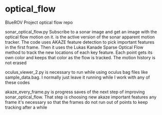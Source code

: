 # optical_flow
BlueROV Project optical flow repo

sonar_optical_flow.py 
Subscribe to a sonar image and get an image with the optical flow motion on it.
is the active version of the sonar apparent motion tracker. The code uses AKAZE feature detection to pick important features in the first frame. Then it uses the Lukas Kanade Sparse Optical Flow method to track the new locations of each key feature. Each point gets its own color and keeps that color as the flow is tracked. The motion history is not erased

oculus_viewer_2.py 
is necessary to run while using oculus bag files like sample_data.bag. I normally just leave it running while I work with any of these codes

akaze_every_frame.py 
is progress saves of the next step of improving sonar_optical_flow. That step is choosing new akaze important features any frame it's necessary so that the frames do not run out of points to keep tracking after a while
